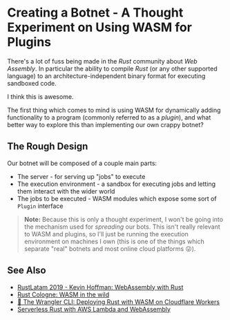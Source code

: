 # Creating a Botnet - A Thought Experiment on Using WASM for Plugins

There's a lot of fuss being made in the *Rust* community about *Web Assembly*.
In particular the ability to compile *Rust* (or any other supported language) to
an architecture-independent binary format for executing sandboxed code.

I think this is awesome.

The first thing which comes to mind is using WASM for dynamically adding 
functionality to a program (commonly referred to as a *plugin*), and what better
way to explore this than implementing our own crappy botnet?

## The Rough Design

Our botnet will be composed of a couple main parts:

- The server - for serving up "jobs" to execute
- The execution environment - a sandbox for executing jobs and letting them 
  interact with the wider world
- The jobs to be executed - WASM modules which expose some sort of `Plugin` 
  interface

> **Note:** Because this is only a thought experiment, I won't be going into 
> the mechanism used for *spreading* our bots.  This isn't really relevant to
> WASM and plugins, so I'll just be running the execution environment on
> machines I own (this is one of the things which separate "real" botnets and
> most online cloud platforms 😜).

## See Also

- [RustLatam 2019 - Kevin Hoffman: WebAssembly with Rust](https://youtu.be/YDQICTKlr9g)
- [Rust Cologne: WASM in the wild](https://youtu.be/ULQRGXziF3s)
- [🤠 The Wrangler CLI: Deploying Rust with WASM on Cloudflare Workers](https://blog.cloudflare.com/introducing-wrangler-cli/)
- [Serverless Rust with AWS Lambda and WebAssembly](https://blog.scottlogic.com/2018/10/18/serverless-rust.html)
